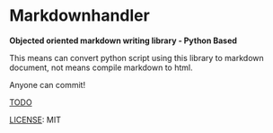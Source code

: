 # Markdownhandler

**Objected oriented markdown writing library - Python Based**

This means can convert python script using this library to markdown document, not means compile markdown to html.

Anyone can commit!

[TODO](https://github.com/DPS0340/Markdownhandler.py/blob/master/TODO.md)

[LICENSE](https://github.com/DPS0340/Markdownhandler.py/blob/master/LICENSE): MIT
